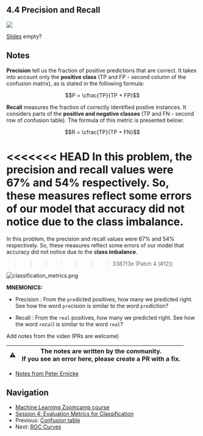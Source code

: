 ## 4.4 Precision and Recall

<!-- markdownlint-disable MD033 -->
<!-- markdownlint-disable MD045 -->
<a href="https://www.youtube.com/watch?v=gRLP_mlglMM&list=PL3MmuxUbc_hIhxl5Ji8t4O6lPAOpHaCLR"><img src="images/thumbnail-4-04.jpg"></a>

[Slides](https://www.slideshare.net/AlexeyGrigorev/ml-zoomcamp-4-evaluation-metrics-for-classification) empty?

## Notes

**Precision** tell us the fraction of positive predictions that are correct. It takes into account only the **positive class** (TP and FP - second column of the confusion matrix), as is stated in the following formula:


$$P = \cfrac{TP}{TP + FP}$$

**Recall** measures the fraction of correctly identified postive instances. It considers parts of the **positive and negative classes** (TP and FN - second row of confusion table). The formula of this metric is presented below:

$$R = \cfrac{TP}{TP + FN}$$

<<<<<<< HEAD
In this problem, the precision and recall values were 67% and 54% respectively. So, these measures reflect some errors of our model that accuracy did not notice due to the **class imbalance**.
=======

 In this problem, the precision and recall values were 67% and 54% respectively. So, these measures reflect some errors of our model that accuracy did not notice due to the **class imbalance**.
>>>>>>> 3387f3e (Patch 4 (#12))

![classification_metrics.png](images%2Fclassification_metrics.png)

**MNEMONICS:**

- Precision : From the `pre`dicted positives, how many we predicted right. See how the word `pre`cision is similar to the word `pre`diction? 

- Recall : From the `real` positives, how many we predicted right. See how the word `re`c`al`l is similar to the word `real`?

Add notes from the video (PRs are welcome)

|⚠️|The notes are written by the community.<br>If you see an error here, please create a PR with a fix.|
|---|:-:|

- [Notes from Peter Ernicke](https://knowmledge.com/2023/10/05/ml-zoomcamp-2023-evaluation-metrics-for-classification-part-4/)

## Navigation

- [Machine Learning Zoomcamp course](../)
- [Session 4: Evaluation Metrics for Classification](./)
- Previous: [Confusion table](03-confusion-table.md)
- Next: [ROC Curves](05-roc.md)
